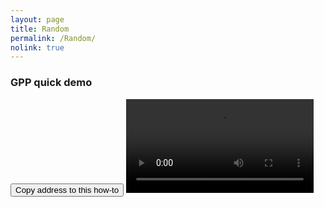 ```yaml
---
layout: page
title: Random
permalink: /Random/
nolink: true
---
```



### <a name="Vid007"></a>GPP quick demo
<button class="btn" data-clipboard-text="{{site.fullUrl}}{{page.url}}#Vid001">
    Copy address to this how-to
</button>
<video  controls="controls">
<source src="https://lightconupdater.blob.core.windows.net/topas4infopage/Videos/GPPQuickDemo.mp4" type="video/mp4" />
</video>

